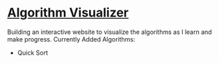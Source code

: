 # [Algorithm Visualizer](https://logolica99.github.io/Algorithm-visualizer/)

Building an interactive website to visualize the algorithms as I learn and make progress.
Currently Added Algorithms:
- Quick Sort

